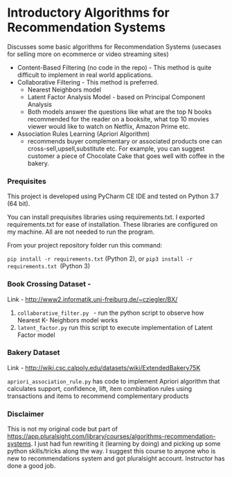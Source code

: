# Introductory Algorithms for Recommendation Systems

Discusses some basic algorithms for Recommendation Systems (usecases for selling more on ecommerce or video streaming sites)
- Content-Based Filtering (no code in the repo) - This method is quite difficult to implement in real world applications.
- Collaborative Filtering - This method is preferred.
  -  Nearest Neighbors model
  -  Latent Factor Analysis Model - based on Principal Component Analysis
  -  Both models answer the questions like what are the top N books recommended for the reader on a booksite, 
    what top 10 movies viewer would like to watch on Netflix, Amazon Prime etc.
- Association Rules Learning (Apriori Algorithm) 
  - recommends buyer complementary or associated products one can cross-sell,upsell,substitute etc. For example, you can suggest customer a piece of Chocolate Cake that goes well with coffee in the bakery.

### Prequisites
This project is developed using PyCharm CE IDE and tested on Python 3.7 (64 bit). 

You can install prequisites libraries using requirements.txt. I exported requirements.txt for ease of installation. These libraries are configured on my machine. All are not needed to run the program.

From your project repository folder run this command:

`pip install -r requirements.txt` (Python 2), or `pip3 install -r requirements.txt `(Python 3)

### Book Crossing Dataset - 
Link - http://www2.informatik.uni-freiburg.de/~cziegler/BX/

1. `collaborative_filter.py ` -  run the python script to observe how Nearest K- Neighbors model works
2. `latent_factor.py` run this script to execute implementation of Latent Factor model 

### Bakery Dataset
Link - http://wiki.csc.calpoly.edu/datasets/wiki/ExtendedBakery75K

`apriori_association_rule.py` has code to implement Apriori algorithm that calculates support, confidence, lift, item combination rules using transactions and items to recommend complementary products

### Disclaimer 
This is not my original code but part of https://app.pluralsight.com/library/courses/algorithms-recommendation-systems.
I just had fun rewriting it (learning by doing) and picking up some python skills/tricks along the way. I suggest this course to anyone who is new to recommendations system and got pluralsight account. 
Instructor has done a good job.

